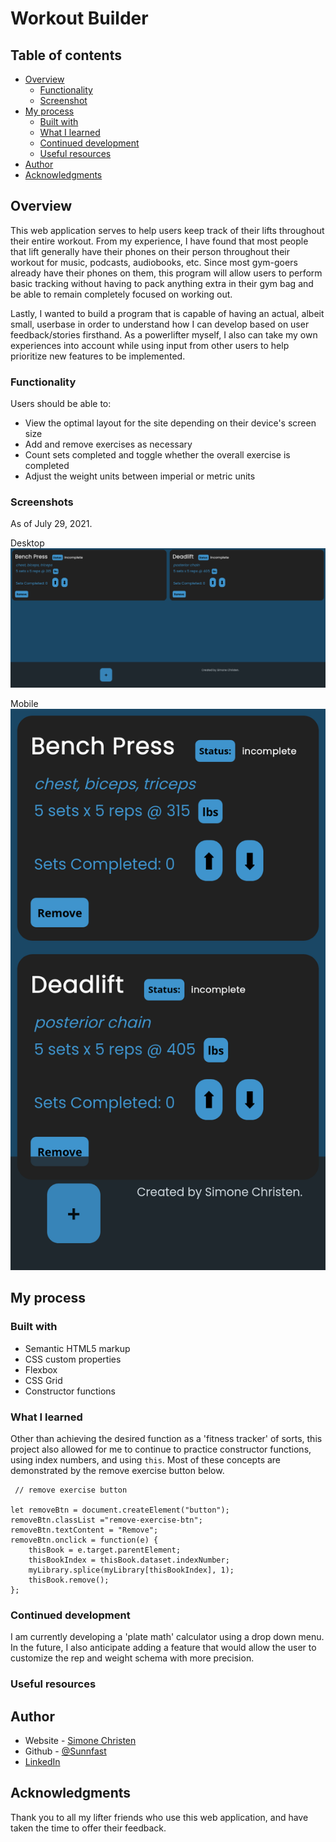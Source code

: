# Workout Builder


## Table of contents

- [Overview](#overview)
  - [Functionality](#functionality)
  - [Screenshot](#screenshot)
- [My process](#my-process)
  - [Built with](#built-with)
  - [What I learned](#what-i-learned)
  - [Continued development](#continued-development)
  - [Useful resources](#useful-resources)
- [Author](#author)
- [Acknowledgments](#acknowledgments)



## Overview
This web application serves to help users keep track of their lifts throughout their entire workout. From my experience, I have found that most people that lift generally have their phones on their person throughout their workout for music, podcasts, audiobooks, etc. Since most gym-goers already have their phones on them, this program will allow users to perform basic tracking without having to pack anything extra in their gym bag and be able to remain completely focused on working out.

Lastly, I wanted to build a program that is capable of having an actual, albeit small, userbase in order to understand how I can develop based on user feedback/stories firsthand. As a powerlifter myself, I also can take my own experiences into account while using input from other users to help prioritize new features to be implemented.

### Functionality

Users should be able to:

- View the optimal layout for the site depending on their device's screen size
- Add and remove exercises as necessary
- Count sets completed and toggle whether the overall exercise is completed
- Adjust the weight units between imperial or metric units


### Screenshots

As of July 29, 2021.

Desktop
![Screenshot: Desktop](/images/desktop-screenshot.png)

Mobile
![Screenshot: Mobile](/images/mobile-screenshot.png)



## My process

### Built with

- Semantic HTML5 markup
- CSS custom properties
- Flexbox
- CSS Grid
- Constructor functions


### What I learned

Other than achieving the desired function as a 'fitness tracker' of sorts, this project also allowed for me to continue to practice constructor functions, using index numbers, and using `this`. Most of these concepts are demonstrated by the remove exercise button below.
```
 // remove exercise button

let removeBtn = document.createElement("button");
removeBtn.classList ="remove-exercise-btn";
removeBtn.textContent = "Remove";
removeBtn.onclick = function(e) {
    thisBook = e.target.parentElement;
    thisBookIndex = thisBook.dataset.indexNumber;
    myLibrary.splice(myLibrary[thisBookIndex], 1);
    thisBook.remove();
};
```

### Continued development

I am currently developing a 'plate math' calculator using a drop down menu. In the future, I also anticipate adding a feature that would allow the user to customize the rep and weight schema with more precision.


### Useful resources




## Author

- Website - [Simone Christen](https://sunnfast.github.io/)
- Github - [@Sunnfast](https://www.github.com/Sunnfast)
- [LinkedIn](https://www.linkedin.com/in/simonechristen/)



## Acknowledgments
Thank you to all my lifter friends who use this web application, and have taken the time to offer their feedback.






